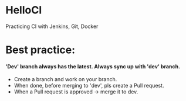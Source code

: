 # HelloCI
Practicing CI with Jenkins, Git, Docker
# Best practice:
#### 'Dev' branch always has the latest. Always sync up with 'dev' branch.
- Create a branch and work on your branch.
- When done, before merging to 'dev', pls create a Pull request.
- When a Pull request is approved -> merge it to dev.
